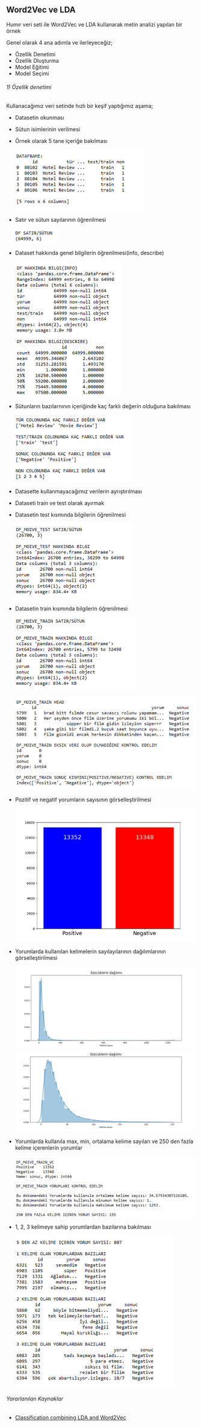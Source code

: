 ﻿## Word2Vec ve LDA


Humır veri seti ile Word2Vec ve LDA kullanarak metin analizi yapılan bir örnek 

Genel olarak 4 ana adımla ve ilerleyeceğiz; 
* Özellik Denetimi
* Özellik Dluşturma 
* Model Eğitimi
* Model Seçimi


###### 1) Özellik denetimi
Kullanacağımız veri setinde hızlı bir keşif yaptığımız aşama;
* Datasetin okunması 
* Sütun isimlerinin verilmesi
* Örnek olarak 5 tane içeriğe bakılması

  ![df_head(1)](https://github.com/FatmaKaya/Word2Vec-LDA/blob/master/Ozellik%20Denetimi/df_head(1).PNG)
* Satır ve sütun sayılarının öğrenilmesi
  
  ![df_shape(2)](https://github.com/FatmaKaya/Word2Vec-LDA/blob/master/Ozellik%20Denetimi/df_shape(2).PNG)
* Dataset hakkında genel bilgilerin öğrenilmesi(info, describe)
  
  ![df_info_desciribe(3)](https://github.com/FatmaKaya/Word2Vec-LDA/blob/master/Ozellik%20Denetimi/df_info_desciribe(3).PNG)
* Sütunların bazılarnının içeriğinde kaç farklı değerin olduğuna bakılması 
  
  ![df_unique(4)](https://github.com/FatmaKaya/Word2Vec-LDA/blob/master/Ozellik%20Denetimi/df_unique(4).PNG)
* Datasette kullanmayacağımız verilerin ayrıştırılması
* Dataseti train ve test olarak ayırmak 
* Datasetin test kısmında bilgilerin öğrenilmesi
  
  ![test_info(5)](https://github.com/FatmaKaya/Word2Vec-LDA/blob/master/Ozellik%20Denetimi/test_info(5).PNG)
* Datasetin train kısmında bilgilerin öğrenilmesi
  
  ![train_info(6)](https://github.com/FatmaKaya/Word2Vec-LDA/blob/master/Ozellik%20Denetimi/train_info(6).PNG)
  
  ![train_info2(7)](https://github.com/FatmaKaya/Word2Vec-LDA/blob/master/Ozellik%20Denetimi/train_info2(7).PNG)
* Pozitif ve negatif yorumların sayısının görselleştirilmesi
  
  ![figure1](https://github.com/FatmaKaya/Word2Vec-LDA/blob/master/Ozellik%20Denetimi/figure1.PNG)
* Yorumlarda kullanılan kelimelerin sayılayılarının dağılımlarının görselleştirilmesi
  
  ![figure2](https://github.com/FatmaKaya/Word2Vec-LDA/blob/master/Ozellik%20Denetimi/figure2.PNG)
  ![figure3](https://github.com/FatmaKaya/Word2Vec-LDA/blob/master/Ozellik%20Denetimi/figure3.PNG)
* Yorumlarda kullanıla max, min, ortalama kelime sayıları ve 250 den fazla kelime içerenlerin yorumlar

  ![train_kelime(8)](https://github.com/FatmaKaya/Word2Vec-LDA/blob/master/Ozellik%20Denetimi/train_kelime(8).PNG)
  
* 1, 2, 3 kelimeye sahip yorumlardan bazılarına bakılması 

  ![train_kelime(9)](https://github.com/FatmaKaya/Word2Vec-LDA/blob/master/Ozellik%20Denetimi/train_kelime(9).PNG)

###### Yararlanılan Kaynaklar 
* [Classification combining LDA and Word2Vec
](https://www.kaggle.com/vukglisovic/classification-combining-lda-and-word2vec)


